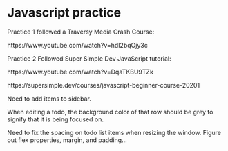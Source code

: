 <h1>Javascript practice</h1>

Practice 1 followed a Traversy Media Crash Course:

<p>
https://www.youtube.com/watch?v=hdI2bqOjy3c
</p>
Practice 2 Followed Super Simple Dev JavaScript tutorial:
<p>
https://www.youtube.com/watch?v=DqaTKBU9TZk
</p>
<p>
https://supersimple.dev/courses/javascript-beginner-course-20201
</p>

Need to add items to sidebar.

When editing a todo, the background color of that row should be grey to signify that it is being focused on.

Need to fix the spacing on todo list items when resizing the window. Figure out flex properties, margin, and padding...
